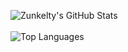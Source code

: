 ![Zunkelty's GitHub Stats](https://github-readme-stats.vercel.app/api?username=zunkelty&count_private=true&bg_color=30,e96443,904e95&title_color=fff&text_color=fff)
<br/>
<br/>
![Top Languages](https://github-readme-stats.vercel.app/api/top-langs/?username=zunkelty&show_icons=true)
